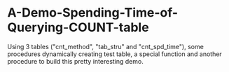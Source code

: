 # A-Demo-Spending-Time-of-Querying-COUNT-table
Using 3 tables ("cnt_method", "tab_stru" and "cnt_spd_time"), some procedures dynamically creating test table, a special function and another procedure to build this pretty interesting demo.
